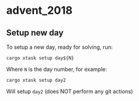 # advent_2018

## Setup new day
To setup a new day, ready for solving, run:
```
cargo xtask setup day${N}
```
Where `N` is the day number, for example:
```
cargo xtask setup day2
```
Will setup `day2` (does NOT perform any git actions)
